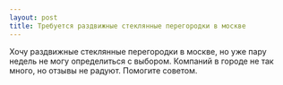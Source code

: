 ```yaml
---
layout: post 
title: Требуется раздвижные стеклянные перегородки в москве 
--- 
```

Хочу раздвижные стеклянные перегородки в москве, но уже пару недель не могу определиться с выбором. Компаний в городе не так много, но отзывы не радуют. Помогите советом.